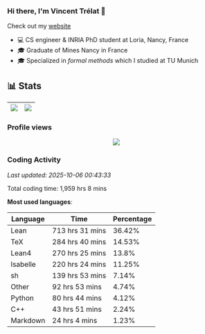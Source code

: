 ### Hi there, I'm Vincent Trélat 👋

Check out my [website](https://vtrelat.github.io)

-   💻 CS engineer & INRIA PhD student at Loria, Nancy, France
-   🎓 Graduate of Mines Nancy in France
-   🎓 Specialized in _formal methods_ which I studied at TU Munich

## 📊 **Stats**

| <img align="center" src="https://readme-stats.clckblog.space/api?username=VTrelat&show_icons=true&include_all_commits=true&theme=tokyonight&hide_border=true" /> | <img align="center" src="https://readme-stats.clckblog.space/api/top-langs/?username=VTrelat&layout=compact&theme=tokyonight&hide_border=true" /> |
| ---------------------------------------------------------------------------------------------------------------------------------------------------------------- | ------------------------------------------------------------------------------------------------------------------------------------------------- |

### Profile views

<p align="center">
 <img src="https://profile-counter.glitch.me/VTrelat/count.svg" />
</p>

<!--automations-->
### Coding Activity
_Last updated: 2025-10-06 00:43:33_

Total coding time: 1,959 hrs 8 mins

**Most used languages**:

| Language | Time | Percentage |
| ------------- | ------------- | ------------- |
| Lean | 713 hrs 31 mins | 36.42% |
| TeX | 284 hrs 40 mins | 14.53% |
| Lean4 | 270 hrs 25 mins | 13.8% |
| Isabelle | 220 hrs 24 mins | 11.25% |
| sh | 139 hrs 53 mins | 7.14% |
| Other | 92 hrs 53 mins | 4.74% |
| Python | 80 hrs 44 mins | 4.12% |
| C++ | 43 hrs 51 mins | 2.24% |
| Markdown | 24 hrs 4 mins | 1.23% |

